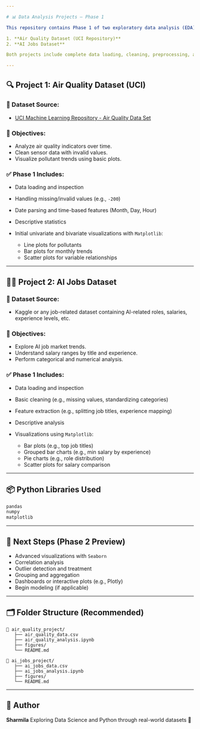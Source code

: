 ```yaml
---

# 📊 Data Analysis Projects – Phase 1

This repository contains Phase 1 of two exploratory data analysis (EDA) projects:

1. **Air Quality Dataset (UCI Repository)**
2. **AI Jobs Dataset**

Both projects include complete data loading, cleaning, preprocessing, and Matplotlib-based visualizations.

---
```


## 🔍 Project 1: Air Quality Dataset (UCI)

### 📁 Dataset Source:

* [UCI Machine Learning Repository - Air Quality Data Set](https://archive.ics.uci.edu/ml/datasets/air+quality)

### 📌 Objectives:

* Analyze air quality indicators over time.
* Clean sensor data with invalid values.
* Visualize pollutant trends using basic plots.

### ✅ Phase 1 Includes:

* Data loading and inspection
* Handling missing/invalid values (e.g., `-200`)
* Date parsing and time-based features (Month, Day, Hour)
* Descriptive statistics
* Initial univariate and bivariate visualizations with `Matplotlib`:

  * Line plots for pollutants
  * Bar plots for monthly trends
  * Scatter plots for variable relationships

---

## 👩‍💻 Project 2: AI Jobs Dataset

### 📁 Dataset Source:

* Kaggle or any job-related dataset containing AI-related roles, salaries, experience levels, etc.

### 📌 Objectives:

* Explore AI job market trends.
* Understand salary ranges by title and experience.
* Perform categorical and numerical analysis.

### ✅ Phase 1 Includes:

* Data loading and inspection
* Basic cleaning (e.g., missing values, standardizing categories)
* Feature extraction (e.g., splitting job titles, experience mapping)
* Descriptive analysis
* Visualizations using `Matplotlib`:

  * Bar plots (e.g., top job titles)
  * Grouped bar charts (e.g., min salary by experience)
  * Pie charts (e.g., role distribution)
  * Scatter plots for salary comparison

---

## 📦 Python Libraries Used

```python
pandas
numpy
matplotlib
```

---

## 📌 Next Steps (Phase 2 Preview)

* Advanced visualizations with `Seaborn`
* Correlation analysis
* Outlier detection and treatment
* Grouping and aggregation
* Dashboards or interactive plots (e.g., Plotly)
* Begin modeling (if applicable)

---

## 🗂️ Folder Structure (Recommended)

```
📁 air_quality_project/
   ├── air_quality_data.csv
   ├── air_quality_analysis.ipynb
   ├── figures/
   └── README.md

📁 ai_jobs_project/
   ├── ai_jobs_data.csv
   ├── ai_jobs_analysis.ipynb
   ├── figures/
   └── README.md
```

---

## 📣 Author

**Sharmila**
Exploring Data Science and Python through real-world datasets 🚀

